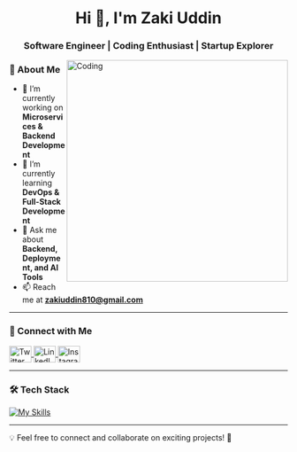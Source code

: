 <h1 align="center">Hi 👋, I'm Zaki Uddin</h1>
<h3 align="center">Software Engineer | Coding Enthusiast | Startup Explorer</h3>

<img align="right" alt="Coding" width="400" src="https://cdn.dribbble.com/users/1162077/screenshots/3848914/programmer.gif">

### 🚀 About Me  

- 🔭 I’m currently working on **Microservices & Backend Development**  
- 🌱 I’m currently learning **DevOps & Full-Stack Development**  
- 💬 Ask me about **Backend, Deployment, and AI Tools**  
- 📫 Reach me at **zakiuddin810@gmail.com**  

---

### 🔗 Connect with Me  
<p align="left">
<a href="https://twitter.com/zaakiuddin810" target="blank">
  <img align="center" src="https://raw.githubusercontent.com/rahuldkjain/github-profile-readme-generator/master/src/images/icons/Social/twitter.svg" alt="Twitter" height="30" width="40" />
</a>
<a href="https://www.linkedin.com/in/zaki-uddin-1b9245187/" target="blank">
  <img align="center" src="https://raw.githubusercontent.com/rahuldkjain/github-profile-readme-generator/master/src/images/icons/Social/linked-in-alt.svg" alt="LinkedIn" height="30" width="40" />
</a>
<a href="https://www.instagram.com/zakiiuddiin/" target="blank">
  <img align="center" src="https://raw.githubusercontent.com/rahuldkjain/github-profile-readme-generator/master/src/images/icons/Social/instagram.svg" alt="Instagram" height="30" width="40" />
</a>
</p>

---

### 🛠️ Tech Stack  

[![My Skills](https://skillicons.dev/icons?i=html,css,js,ts,react,next,nestjs,nodejs,azure,postgres)](https://skillicons.dev)

---

💡 Feel free to connect and collaborate on exciting projects! 🚀  
